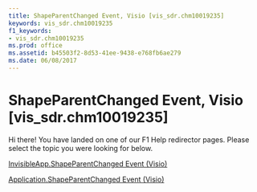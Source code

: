 ```yaml
---
title: ShapeParentChanged Event, Visio [vis_sdr.chm10019235]
keywords: vis_sdr.chm10019235
f1_keywords:
- vis_sdr.chm10019235
ms.prod: office
ms.assetid: b45503f2-8d53-41ee-9438-e768fb6ae279
ms.date: 06/08/2017
---
```



# ShapeParentChanged Event, Visio [vis_sdr.chm10019235]

Hi there! You have landed on one of our F1 Help redirector pages. Please select the topic you were looking for below.

[InvisibleApp.ShapeParentChanged Event (Visio)](http://msdn.microsoft.com/library/526b0da9-c086-a461-2708-6c882210ce76%28Office.15%29.aspx)

[Application.ShapeParentChanged Event (Visio)](http://msdn.microsoft.com/library/321f937c-27e0-be80-9d6a-78e4e85629ec%28Office.15%29.aspx)


